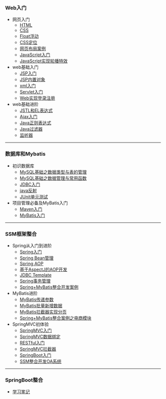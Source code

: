 

 ### Web入门

+ 网页入门
  - [HTML](https://github.com/ARainyNight/TheRoadOfBaldness/tree/master/web%E5%85%A5%E9%97%A8/1.%E7%BD%91%E9%A1%B5%E6%90%AD%E5%BB%BA%E5%85%A5%E9%97%A8/1.HTML%E5%AD%A6%E4%B9%A0)
  - [CSS](https://github.com/ARainyNight/TheRoadOfBaldness/tree/master/web%E5%85%A5%E9%97%A8/1.%E7%BD%91%E9%A1%B5%E6%90%AD%E5%BB%BA%E5%85%A5%E9%97%A8/2.CSS%E5%AD%A6%E4%B9%A0)
  - [Float浮动](https://github.com/ARainyNight/TheRoadOfBaldness/tree/master/web%E5%85%A5%E9%97%A8/1.%E7%BD%91%E9%A1%B5%E6%90%AD%E5%BB%BA%E5%85%A5%E9%97%A8/3.float%E6%B5%AE%E5%8A%A8)
  - [CSS定位](https://github.com/ARainyNight/TheRoadOfBaldness/tree/master/web%E5%85%A5%E9%97%A8/1.%E7%BD%91%E9%A1%B5%E6%90%AD%E5%BB%BA%E5%85%A5%E9%97%A8/4.CSS%E5%AE%9A%E4%BD%8D)
  - [网页布局案例](https://github.com/ARainyNight/TheRoadOfBaldness/tree/master/web%E5%85%A5%E9%97%A8/1.%E7%BD%91%E9%A1%B5%E6%90%AD%E5%BB%BA%E5%85%A5%E9%97%A8/5.%E7%BD%91%E9%A1%B5%E5%B8%83%E5%B1%80%E6%A1%88%E4%BE%8B/%E6%BA%90%E7%A0%81)
  - [JavaScript入门](https://github.com/ARainyNight/TheRoadOfBaldness/tree/master/web%E5%85%A5%E9%97%A8/1.%E7%BD%91%E9%A1%B5%E6%90%AD%E5%BB%BA%E5%85%A5%E9%97%A8/6.JavaScript%E5%85%A5%E9%97%A8)
  - [JavaScript实现轮播特效](https://github.com/ARainyNight/TheRoadOfBaldness/tree/master/web%E5%85%A5%E9%97%A8/1.%E7%BD%91%E9%A1%B5%E6%90%AD%E5%BB%BA%E5%85%A5%E9%97%A8/7.JavaScript%E5%AE%9E%E7%8E%B0%E8%BD%AE%E6%92%AD%E7%89%B9%E6%95%88/%E6%BA%90%E7%A0%81)
+ web基础入门
  - [JSP入门](https://github.com/ARainyNight/TheRoadOfBaldness/tree/master/web%E5%85%A5%E9%97%A8/2.javaweb%E5%9F%BA%E7%A1%80%E5%85%A5%E9%97%A8/1.JSP%E5%85%A5%E9%97%A8)
  - [JSP内置对象](https://github.com/ARainyNight/TheRoadOfBaldness/tree/master/web%E5%85%A5%E9%97%A8/2.javaweb%E5%9F%BA%E7%A1%80%E5%85%A5%E9%97%A8/2.JSP%E5%86%85%E7%BD%AE%E5%AF%B9%E8%B1%A1)
  - [xml入门](https://github.com/ARainyNight/TheRoadOfBaldness/tree/master/web%E5%85%A5%E9%97%A8/2.javaweb%E5%9F%BA%E7%A1%80%E5%85%A5%E9%97%A8/3.xml%E5%85%A5%E9%97%A8)
  - [Servlet入门](https://github.com/ARainyNight/TheRoadOfBaldness/tree/master/web%E5%85%A5%E9%97%A8/2.javaweb%E5%9F%BA%E7%A1%80%E5%85%A5%E9%97%A8/4.Servlet%E5%85%A5%E9%97%A8)
  - [Web实现登录注册](https://github.com/ARainyNight/TheRoadOfBaldness/tree/master/web%E5%85%A5%E9%97%A8/2.javaweb%E5%9F%BA%E7%A1%80%E5%85%A5%E9%97%A8/5.web%E5%AE%9E%E7%8E%B0%E7%99%BB%E5%BD%95%E6%B3%A8%E5%86%8C%E5%8A%9F%E8%83%BD)
+ web基础进阶
  - [JSTL和EL表达式](https://github.com/ARainyNight/TheRoadOfBaldness/tree/master/web%E5%85%A5%E9%97%A8/3.javaweb%E5%9F%BA%E7%A1%80%E8%BF%9B%E9%98%B6/1.JSTL%E5%92%8CEL%E8%A1%A8%E8%BE%BE%E5%BC%8F)
  - [Ajax入门](https://github.com/ARainyNight/TheRoadOfBaldness/tree/master/web%E5%85%A5%E9%97%A8/3.javaweb%E5%9F%BA%E7%A1%80%E8%BF%9B%E9%98%B6/2.Ajax%E5%85%A5%E9%97%A8)
  - [Java正则表达式](https://github.com/ARainyNight/TheRoadOfBaldness/tree/master/web%E5%85%A5%E9%97%A8/3.javaweb%E5%9F%BA%E7%A1%80%E8%BF%9B%E9%98%B6/3.Java%E6%AD%A3%E5%88%99%E8%A1%A8%E8%BE%BE%E5%BC%8F)
  - [Java过滤器](https://github.com/ARainyNight/TheRoadOfBaldness/tree/master/web%E5%85%A5%E9%97%A8/3.javaweb%E5%9F%BA%E7%A1%80%E8%BF%9B%E9%98%B6/4.Java%E8%BF%87%E6%BB%A4%E5%99%A8)
  - [监听器](https://github.com/ARainyNight/TheRoadOfBaldness/tree/master/web%E5%85%A5%E9%97%A8/3.javaweb%E5%9F%BA%E7%A1%80%E8%BF%9B%E9%98%B6/5.%E7%9B%91%E5%90%AC%E5%99%A8)



-----

###  数据库和Mybatis

+ 初识数据库
  - [MySQL基础之数据类型与表的管理](https://github.com/ARainyNight/TheRoadOfBaldness/tree/master/%E6%95%B0%E6%8D%AE%E5%BA%93%E5%92%8CMybatis/1.%E5%88%9D%E8%AF%86%E6%95%B0%E6%8D%AE%E5%BA%93%E6%93%8D%E4%BD%9C/1.MySQL%E5%9F%BA%E7%A1%80%E4%B9%8B%E6%95%B0%E6%8D%AE%E7%B1%BB%E5%9E%8B%E4%B8%8E%E8%A1%A8%E7%9A%84%E7%AE%A1%E7%90%86)
  - [MySQL基础之数据管理与常用函数](https://github.com/ARainyNight/TheRoadOfBaldness/tree/master/%E6%95%B0%E6%8D%AE%E5%BA%93%E5%92%8CMybatis/1.%E5%88%9D%E8%AF%86%E6%95%B0%E6%8D%AE%E5%BA%93%E6%93%8D%E4%BD%9C/2.MySQL%E5%9F%BA%E7%A1%80%E4%B9%8B%E6%95%B0%E6%8D%AE%E7%AE%A1%E7%90%86%E4%B8%8E%E5%B8%B8%E7%94%A8%E5%87%BD%E6%95%B0)
  - [JDBC入门](https://github.com/ARainyNight/TheRoadOfBaldness/tree/master/%E6%95%B0%E6%8D%AE%E5%BA%93%E5%92%8CMybatis/1.%E5%88%9D%E8%AF%86%E6%95%B0%E6%8D%AE%E5%BA%93%E6%93%8D%E4%BD%9C/3.JDBC%E5%85%A5%E9%97%A8)
  - [java反射](https://github.com/ARainyNight/TheRoadOfBaldness/tree/master/%E6%95%B0%E6%8D%AE%E5%BA%93%E5%92%8CMybatis/1.%E5%88%9D%E8%AF%86%E6%95%B0%E6%8D%AE%E5%BA%93%E6%93%8D%E4%BD%9C/4.JAVA%E5%8F%8D%E5%B0%84)
  - [JUnit单元测试](https://github.com/ARainyNight/TheRoadOfBaldness/tree/master/%E6%95%B0%E6%8D%AE%E5%BA%93%E5%92%8CMybatis/1.%E5%88%9D%E8%AF%86%E6%95%B0%E6%8D%AE%E5%BA%93%E6%93%8D%E4%BD%9C/5.JUnit%E5%85%A5%E9%97%A8)
+ 项目管理必备及MyBatis入门
  - [Maven入门](https://github.com/ARainyNight/TheRoadOfBaldness/tree/master/%E6%95%B0%E6%8D%AE%E5%BA%93%E5%92%8CMybatis/2.%E9%A1%B9%E7%9B%AE%E7%AE%A1%E7%90%86%E5%BF%85%E5%A4%87%E5%8F%8AMyBatis%E5%85%A5%E9%97%A8/1.Maven%E5%85%A5%E9%97%A8)
  - [MyBatis入门](https://github.com/ARainyNight/TheRoadOfBaldness/tree/master/%E6%95%B0%E6%8D%AE%E5%BA%93%E5%92%8CMybatis/2.%E9%A1%B9%E7%9B%AE%E7%AE%A1%E7%90%86%E5%BF%85%E5%A4%87%E5%8F%8AMyBatis%E5%85%A5%E9%97%A8/3.MyBatis%E5%85%A5%E9%97%A8)

-----

### SSM框架整合

+ Spring从入门到进阶
  - [Spring入门](https://github.com/ARainyNight/TheRoadOfBaldness/tree/master/SSM%E6%A1%86%E6%9E%B6%E6%95%B4%E5%90%88/1.Spring%E4%BB%8E%E5%85%A5%E9%97%A8%E5%88%B0%E8%BF%9B%E9%98%B6/1.Spring%E5%85%A5%E9%97%A8)
  - [Spring Bean管理](https://github.com/ARainyNight/TheRoadOfBaldness/tree/master/SSM%E6%A1%86%E6%9E%B6%E6%95%B4%E5%90%88/1.Spring%E4%BB%8E%E5%85%A5%E9%97%A8%E5%88%B0%E8%BF%9B%E9%98%B6/2.Spring%20Bean%E7%AE%A1%E7%90%86)
  - [Spring AOP](https://github.com/ARainyNight/TheRoadOfBaldness/tree/master/SSM%E6%A1%86%E6%9E%B6%E6%95%B4%E5%90%88/1.Spring%E4%BB%8E%E5%85%A5%E9%97%A8%E5%88%B0%E8%BF%9B%E9%98%B6/3.Spring%20AOP)
  - [基于AspectJ的AOP开发](https://github.com/ARainyNight/TheRoadOfBaldness/tree/master/SSM%E6%A1%86%E6%9E%B6%E6%95%B4%E5%90%88/1.Spring%E4%BB%8E%E5%85%A5%E9%97%A8%E5%88%B0%E8%BF%9B%E9%98%B6/4.%E5%9F%BA%E4%BA%8EAspectJ%E7%9A%84AOP%E5%BC%80%E5%8F%91)
  - [JDBC Template](https://github.com/ARainyNight/TheRoadOfBaldness/tree/master/SSM%E6%A1%86%E6%9E%B6%E6%95%B4%E5%90%88/1.Spring%E4%BB%8E%E5%85%A5%E9%97%A8%E5%88%B0%E8%BF%9B%E9%98%B6/5.JDBC%20Template)
  - [Spring事务管理](https://github.com/ARainyNight/TheRoadOfBaldness/tree/master/SSM%E6%A1%86%E6%9E%B6%E6%95%B4%E5%90%88/1.Spring%E4%BB%8E%E5%85%A5%E9%97%A8%E5%88%B0%E8%BF%9B%E9%98%B6/6.Spring%E4%BA%8B%E5%8A%A1%E7%AE%A1%E7%90%86)
  - [Spring+MyBatis整合开发案例](https://github.com/ARainyNight/TheRoadOfBaldness/tree/master/SSM%E6%A1%86%E6%9E%B6%E6%95%B4%E5%90%88/1.Spring%E4%BB%8E%E5%85%A5%E9%97%A8%E5%88%B0%E8%BF%9B%E9%98%B6/7.Spring%2BMyBatis%E6%95%B4%E5%90%88%E5%BC%80%E5%8F%91%E6%A1%88%E4%BE%8B)
+ MyBatis进阶
  - [MyBatis传递参数](https://github.com/ARainyNight/TheRoadOfBaldness/tree/master/SSM%E6%A1%86%E6%9E%B6%E6%95%B4%E5%90%88/2.MyBatis%E8%BF%9B%E9%98%B6/1.MyBatis%E4%BC%A0%E9%80%92%E5%8F%82%E6%95%B0)
  - [MyBatis批量新增数据](https://github.com/ARainyNight/TheRoadOfBaldness/tree/master/SSM%E6%A1%86%E6%9E%B6%E6%95%B4%E5%90%88/2.MyBatis%E8%BF%9B%E9%98%B6/2.MyBatis%E6%89%B9%E9%87%8F%E6%96%B0%E5%A2%9E%E6%95%B0%E6%8D%AE)
  - [MyBatis拦截器实现分页](https://github.com/ARainyNight/TheRoadOfBaldness/tree/master/SSM%E6%A1%86%E6%9E%B6%E6%95%B4%E5%90%88/2.MyBatis%E8%BF%9B%E9%98%B6/3.MyBatis%E6%8B%A6%E6%88%AA%E5%99%A8%E5%AE%9E%E7%8E%B0%E5%88%86%E9%A1%B5)
  - [Spring+MyBatis整合案例之电商模块](https://github.com/ARainyNight/TheRoadOfBaldness/tree/master/SSM%E6%A1%86%E6%9E%B6%E6%95%B4%E5%90%88/2.MyBatis%E8%BF%9B%E9%98%B6/4.Spring%2BMybatis%E6%95%B4%E5%90%88%E6%A1%88%E4%BE%8B%E4%B9%8B%E7%94%B5%E5%95%86%E6%A8%A1%E5%9D%97)
+ SpringMVC初体验
  - [SpringMVC入门](https://github.com/ARainyNight/TheRoadOfBaldness/tree/master/SSM%E6%A1%86%E6%9E%B6%E6%95%B4%E5%90%88/3.Spring%20MVC%E5%88%9D%E4%BD%93%E9%AA%8C/1.Spring%20MVC%E5%85%A5%E9%97%A8)
  - [SpringMVC数据绑定](https://github.com/ARainyNight/TheRoadOfBaldness/tree/master/SSM%E6%A1%86%E6%9E%B6%E6%95%B4%E5%90%88/3.Spring%20MVC%E5%88%9D%E4%BD%93%E9%AA%8C/2.SpringMVC%E6%95%B0%E6%8D%AE%E7%BB%91%E5%AE%9A)
  - [RESTful入门](https://github.com/ARainyNight/TheRoadOfBaldness/tree/master/SSM%E6%A1%86%E6%9E%B6%E6%95%B4%E5%90%88/3.Spring%20MVC%E5%88%9D%E4%BD%93%E9%AA%8C/3.RESTful%E5%85%A5%E9%97%A8)
  - [SpringMVC拦截器](https://github.com/ARainyNight/TheRoadOfBaldness/tree/master/SSM%E6%A1%86%E6%9E%B6%E6%95%B4%E5%90%88/3.Spring%20MVC%E5%88%9D%E4%BD%93%E9%AA%8C/4.SpringMVC%E6%8B%A6%E6%88%AA%E5%99%A8)
  - [SpringBoot入门](https://github.com/ARainyNight/TheRoadOfBaldness/tree/master/SSM%E6%A1%86%E6%9E%B6%E6%95%B4%E5%90%88/3.Spring%20MVC%E5%88%9D%E4%BD%93%E9%AA%8C/5.SpringBoot%E5%85%A5%E9%97%A8)
  - [SSM整合开发OA系统](https://github.com/ARainyNight/TheRoadOfBaldness/tree/master/SSM%E6%A1%86%E6%9E%B6%E6%95%B4%E5%90%88/3.Spring%20MVC%E5%88%9D%E4%BD%93%E9%AA%8C/6.SSM%E6%95%B4%E5%90%88%E5%BC%80%E5%8F%91%E5%8A%9E%E5%85%AC%E7%B3%BB%E7%BB%9F%E6%A0%B8%E5%BF%83%E6%A8%A1%E5%9D%97)

---
### SpringBoot整合
+ [学习笔记](https://github.com/ARainyNight/TheRoadOfBaldness/blob/master/SpringBoot%E6%95%B4%E5%90%88/Spring%20Boot%E6%A0%B8%E5%BF%83%E6%8A%80%E6%9C%AF-%E7%AC%94%E8%AE%B0.pdf)